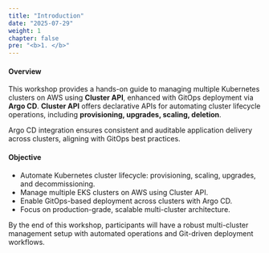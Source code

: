 ```yaml
---
title: "Introduction"
date: "2025-07-29"
weight: 1
chapter: false
pre: "<b>1. </b>"
---
```


#### Overview

This workshop provides a hands-on guide to managing multiple Kubernetes clusters on AWS using **Cluster API**, enhanced with GitOps deployment via **Argo CD**. **Cluster API** offers declarative APIs for automating cluster lifecycle operations, including **provisioning, upgrades, scaling, deletion**.

Argo CD integration ensures consistent and auditable application delivery across clusters, aligning with GitOps best practices.

#### Objective
- Automate Kubernetes cluster lifecycle: provisioning, scaling, upgrades, and decommissioning.
- Manage multiple EKS clusters on AWS using Cluster API.
- Enable GitOps-based deployment across clusters with Argo CD.
- Focus on production-grade, scalable multi-cluster architecture.

By the end of this workshop, participants will have a robust multi-cluster management setup with automated operations and Git-driven deployment workflows.



